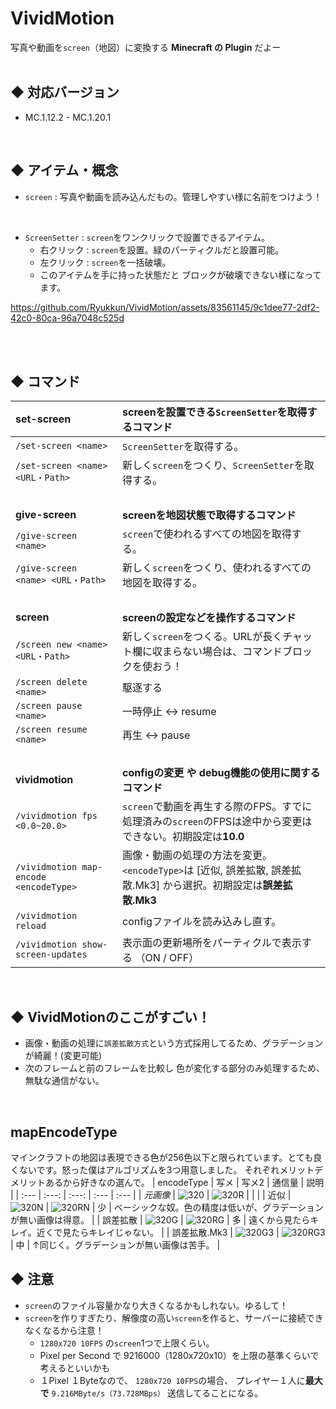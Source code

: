 # VividMotion
写真や動画を`screen`（地図）に変換する **Minecraft の Plugin** だよー
<br><br>

## ◆ 対応バージョン
  - MC.1.12.2 - MC.1.20.1
<br>

## ◆ アイテム・概念
- `screen` : 写真や動画を読み込んだもの。管理しやすい様に名前をつけよう！
<br>

- `ScreenSetter` : `screen`をワンクリックで設置できるアイテム。
  - 右クリック : `screen`を設置。緑のパーティクルだと設置可能。
  - 左クリック : `screen`を一括破壊。
  - このアイテムを手に持った状態だと ブロックが破壊できない様になってます。

https://github.com/Ryukkun/VividMotion/assets/83561145/9c1dee77-2df2-42c0-80ca-96a7048c525d

<br><br>

## ◆ コマンド
  | set-screen                              | screenを設置できる`ScreenSetter`を取得するコマンド                                                  |
  |:---------------------------------------|:--------------------------------------------------------------------------|
  | `/set-screen <name>`                   | `ScreenSetter`を取得する。                                                      |
  | `/set-screen <name> <URL・Path>`        | 新しく`screen`をつくり、`ScreenSetter`を取得する。                                      |
  | &nbsp;                                 |                                                                           |
  | __give-screen__ | __screenを地図状態で取得するコマンド__ |
  | `/give-screen <name>`                  | `screen`で使われるすべての地図を取得する。                                                 |
  | `/give-screen <name> <URL・Path>`       | 新しく`screen`をつくり、使われるすべての地図を取得する。                                          |
  | &nbsp;                                 |                                                                           |
  | __screen__ | __screenの設定などを操作するコマンド__ |
  | `/screen new <name> <URL・Path>`        | 新しく`screen`をつくる。URLが長くチャット欄に収まらない場合は、コマンドブロックを使おう！                        |
  | `/screen delete <name>`                | 駆逐する                                                                      |
  | `/screen pause <name>`                 | 一時停止 <-> resume                                                           |
  | `/screen resume <name>`                | 再生 <-> pause                                                              |
  | &nbsp;                                 |                                                                            |
  | __vividmotion__ | __configの変更 や debug機能の使用に関するコマンド__ |
  | `/vividmotion fps <0.0~20.0>`          | `screen`で動画を再生する際のFPS。すでに処理済みの`screen`のFPSは途中から変更はできない。初期設定は**10.0**      |
  | `/vividmotion map-encode <encodeType>` | 画像・動画の処理の方法を変更。`<encodeType>`は [近似, 誤差拡散, 誤差拡散.Mk3] から選択。初期設定は**誤差拡散.Mk3** |
  | `/vividmotion reload`                  | configファイルを読み込みし直す。                                                            |
  | `/vividmotion show-screen-updates` | 表示面の更新場所をパーティクルで表示する （ON / OFF） |

<br>

## ◆ VividMotionのここがすごい！
  - 画像・動画の処理に`誤差拡散方式`という方式採用してるため、グラデーションが綺麗！(変更可能)
  - 次のフレームと前のフレームを比較し 色が変化する部分のみ処理するため、無駄な通信がない。
<br>


## mapEncodeType
マインクラフトの地図は表現できる色が256色以下と限られています。とても良くないです。怒った僕はアルゴリズムを3つ用意しました。
それぞれメリットデメリットあるから好きなの選んで。
| encodeType | 写メ | 写メ2 | 通信量 | 説明 |
| :--- | :---: | :---: | :--- | :--- |
| _元画像_ | ![320](https://github.com/Ryukkun/VividMotion/assets/83561145/50e086bd-2b80-4868-ac21-d3365e6e1772) | ![320R](https://github.com/Ryukkun/VividMotion/assets/83561145/e731ac05-aa2b-411e-8121-8e735dbb3695) | | |
| 近似 | ![320N](https://github.com/Ryukkun/VividMotion/assets/83561145/9236cf1a-95bf-4b7a-b95b-58aef57ddc90) | ![320RN](https://github.com/Ryukkun/VividMotion/assets/83561145/3e6ff80d-d650-4745-bd44-6d126c30b750) | 少 | ベーシックな奴。色の精度は低いが、グラデーションが無い画像は得意。 |
| 誤差拡散 | ![320G](https://github.com/Ryukkun/VividMotion/assets/83561145/0a89894c-7e76-48e9-a2e9-d58596cf1a3b) | ![320RG](https://github.com/Ryukkun/VividMotion/assets/83561145/d63f4c3f-3ca1-4ffe-b765-4da966ffd506) | 多 | 遠くから見たらキレイ。近くで見たらキレイじゃない。 |
| 誤差拡散.Mk3 | ![320G3](https://github.com/Ryukkun/VividMotion/assets/83561145/2b7ca56a-ce14-4f65-974c-d48588bf0a26) | ![320RG3](https://github.com/Ryukkun/VividMotion/assets/83561145/1f3e4787-9150-4d71-b828-e7e3e5b5034e) | 中 | ↑同じく。グラデーションが無い画像は苦手。 |







## ◆ 注意

  - `screen`のファイル容量かなり大きくなるかもしれない。ゆるして！
  - `screen`を作りすぎたり、解像度の高い`screen`を作ると、サーバーに接続できなくなるから注意！
    - `1280x720 10FPS` の`screen`1つで上限くらい。
    - Pixel per Second で 9216000（1280x720x10）を上限の基準くらいで考えるといいかも
    - １Pixel １Byteなので、 `1280x720 10FPS`の場合、 プレイヤー１人に**最大で** `9.216MByte/s（73.728MBps）` 送信してることになる。
<br>

